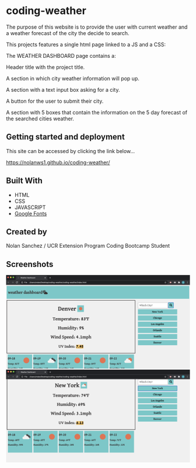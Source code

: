 # coding-weather

The purpose of this website is to provide the user with current weather and a weather forecast of the city the decide to search.

This projects features a single html page linked to a JS and a CSS:

The WEATHER DASHBOARD page contains a:

Header title with the project title.

A section in which city weather information will pop up.

A section with a text input box asking for a city.

A button for the user to submit their city.

A section with 5 boxes that contain the information on the 5 day forecast of the searched cities weather.


## Getting started and deployment


This site can be accessed by clicking the link below...

https://nolanws1.github.io/coding-weather/

## Built With
* HTML
* CSS
* JAVASCRIPT
* <a rel="stylesheet" href="https://fonts.google.com/">Google Fonts</a>

## Created by

Nolan Sanchez / UCR Extension Program Coding Bootcamp Student

## Screenshots

<img src="screenshot1.png" alt="Screenshot of top half of HTML page">
<img src="screenshot2.png" alt="Screenshot of top half of HTML page">
